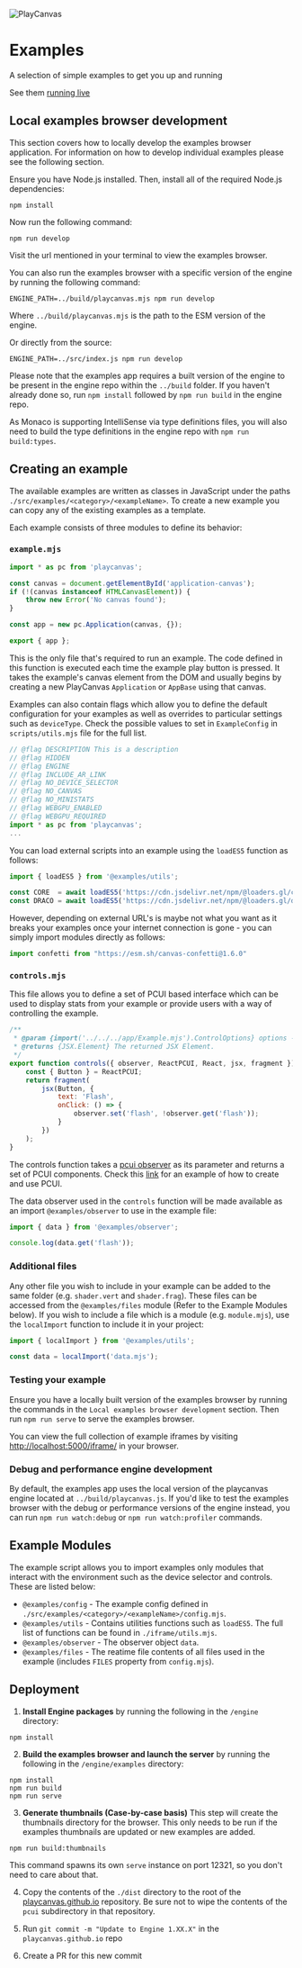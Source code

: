 ![PlayCanvas](http://static.playcanvas.com/images/logo/Playcanvas_LOGOSET_SMALL-06.png)

# Examples

A selection of simple examples to get you up and running

See them <a href="https://playcanvas.github.io/">running live</a>

## Local examples browser development
This section covers how to locally develop the examples browser application. For information on how to develop individual examples please see the following section.

Ensure you have Node.js installed. Then, install all of the required Node.js dependencies:
```
npm install
```
Now run the following command:
```
npm run develop
```
Visit the url mentioned in your terminal to view the examples browser.

You can also run the examples browser with a specific version of the engine by running the following command:

```
ENGINE_PATH=../build/playcanvas.mjs npm run develop
```

Where `../build/playcanvas.mjs` is the path to the ESM version of the engine.

Or directly from the source:

```
ENGINE_PATH=../src/index.js npm run develop
```

Please note that the examples app requires a built version of the engine to be present in the engine repo within the `../build` folder. If you haven't already done so, run `npm install` followed by `npm run build` in the engine repo.

As Monaco is supporting IntelliSense via type definitions files, you will also need to build the type definitions in the engine repo with `npm run build:types`.

## Creating an example

The available examples are written as classes in JavaScript under the paths `./src/examples/<category>/<exampleName>`.
To create a new example you can copy any of the existing examples as a template.

Each example consists of three modules to define its behavior:

### `example.mjs`

```js
import * as pc from 'playcanvas';

const canvas = document.getElementById('application-canvas');
if (!(canvas instanceof HTMLCanvasElement)) {
    throw new Error('No canvas found');
}

const app = new pc.Application(canvas, {});

export { app };
```

This is the only file that's required to run an example. The code defined in this function is executed each time the example play button is pressed. It takes the example's canvas element from the DOM and usually begins by creating a new PlayCanvas `Application` or `AppBase` using that canvas.

Examples can also contain flags which allow you to define the default configuration for your examples as well as overrides to particular settings such as `deviceType`. Check the possible values to set in `ExampleConfig` in `scripts/utils.mjs` file for the full list.

```js
// @flag DESCRIPTION This is a description
// @flag HIDDEN
// @flag ENGINE
// @flag INCLUDE_AR_LINK
// @flag NO_DEVICE_SELECTOR
// @flag NO_CANVAS
// @flag NO_MINISTATS
// @flag WEBGPU_ENABLED
// @flag WEBGPU_REQUIRED
import * as pc from 'playcanvas';
...
```

You can load external scripts into an example using the `loadES5` function as follows:

```js
import { loadES5 } from '@examples/utils';

const CORE  = await loadES5('https://cdn.jsdelivr.net/npm/@loaders.gl/core@2.3.6/dist/dist.min.js');
const DRACO = await loadES5('https://cdn.jsdelivr.net/npm/@loaders.gl/draco@2.3.6/dist/dist.min.js');
```

However, depending on external URL's is maybe not what you want as it breaks your examples once your internet connection is gone - you can simply import modules directly as follows:

```js
import confetti from "https://esm.sh/canvas-confetti@1.6.0"
```

### `controls.mjs`

This file allows you to define a set of PCUI based interface which can be used to display stats from your example or provide users with a way of controlling the example.

```js
/**
 * @param {import('../../../app/Example.mjs').ControlOptions} options - The options.
 * @returns {JSX.Element} The returned JSX Element.
 */
export function controls({ observer, ReactPCUI, React, jsx, fragment }) {
    const { Button } = ReactPCUI;
    return fragment(
        jsx(Button, {
            text: 'Flash',
            onClick: () => {
                observer.set('flash', !observer.get('flash'));
            }
        })
    );
}
```

The controls function takes a [pcui observer](https://playcanvas.github.io/pcui/data-binding/using-observers/) as its parameter and returns a set of PCUI components. Check this [link](https://playcanvas.github.io/pcui/examples/todo/) for an example of how to create and use PCUI.

The data observer used in the `controls` function will be made available as an import `@examples/observer` to use in the example file:

```js
import { data } from '@examples/observer';

console.log(data.get('flash'));
```

### Additional files

Any other file you wish to include in your example can be added to the same folder (e.g. `shader.vert` and `shader.frag`). These files can be accessed from the `@examples/files` module (Refer to the Example Modules below).
If you wish to include a file which is a module (e.g. `module.mjs`), use the `localImport` function to include it in your project: 

```js
import { localImport } from '@examples/utils';

const data = localImport('data.mjs');
```

### Testing your example
Ensure you have a locally built version of the examples browser by running the commands in the `Local examples browser development` section. Then run `npm run serve` to serve the examples browser.

You can view the full collection of example iframes by visiting [http://localhost:5000/iframe/]() in your browser.

### Debug and performance engine development
By default, the examples app uses the local version of the playcanvas engine located at `../build/playcanvas.js`. If you'd like to test the examples browser with the debug or performance versions of the engine instead, you can run `npm run watch:debug` or `npm run watch:profiler` commands.

## Example Modules

The example script allows you to import examples only modules that interact with the environment such as the device selector and controls. These are listed below:

- `@examples/config` - The example config defined in `./src/examples/<category>/<exampleName>/config.mjs`.
- `@examples/utils` - Contains utilities functions such as `loadES5`. The full list of functions can be found in `./iframe/utils.mjs`.
- `@examples/observer` - The observer object `data`.
- `@examples/files` - The reatime file contents of all files used in the example (includes `FILES` property from `config.mjs`).

## Deployment

1) **Install Engine packages** by running the following in the `/engine` directory:
```
npm install
```

2) **Build the examples browser and launch the server** by running the following in the `/engine/examples` directory:
```
npm install
npm run build
npm run serve
```

3) **Generate thumbnails (Case-by-case basis)** This step will create the thumbnails directory for the browser. This only needs to be run if the examples thumbnails are updated or new examples are added.
```
npm run build:thumbnails
```

This command spawns its own `serve` instance on port 12321, so you don't need to care about that.

4) Copy the contents of the `./dist` directory to the root of the [playcanvas.github.io](https://github.com/playcanvas/playcanvas.github.io) repository. Be sure not to wipe the contents of the `pcui` subdirectory in that repository.

5) Run `git commit -m "Update to Engine 1.XX.X"` in the `playcanvas.github.io` repo

6) Create a PR for this new commit
